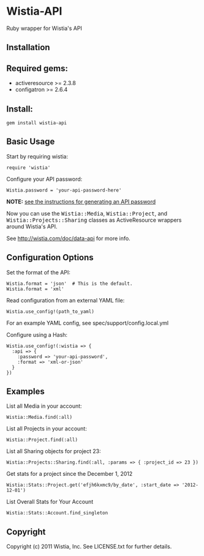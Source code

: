 Wistia-API
==========

Ruby wrapper for Wistia's API

Installation
------------

## Required gems:

* activeresource >= 2.3.8
* configatron >= 2.6.4

## Install:

    gem install wistia-api

Basic Usage
-----------

Start by requiring wistia:

    require 'wistia'

Configure your API password:

    Wistia.password = 'your-api-password-here'

**NOTE:** [see the instructions for generating an API password](http://wistia.com/doc/data-api#getting_started)

Now you can use the <tt>Wistia::Media</tt>, <tt>Wistia::Project</tt>, and <tt>Wistia::Projects::Sharing</tt> classes as ActiveResource wrappers around Wistia's API.

See http://wistia.com/doc/data-api for more info.

Configuration Options
---------------------

Set the format of the API:

    Wistia.format = 'json'  # This is the default.
    Wistia.format = 'xml'

Read configuration from an external YAML file:

    Wistia.use_config!(path_to_yaml)

For an example YAML config, see spec/support/config.local.yml

Configure using a Hash:

    Wistia.use_config!(:wistia => {
      :api => {
        :password => 'your-api-password',
        :format => 'xml-or-json'
      }
    })

Examples
--------

List all Media in your account:

    Wistia::Media.find(:all)

List all Projects in your account:

    Wistia::Project.find(:all)

List all Sharing objects for project 23:

    Wistia::Projects::Sharing.find(:all, :params => { :project_id => 23 })

Get stats for a project since the December 1, 2012

    Wistia::Stats::Project.get('efjh6kxmc9/by_date', :start_date => '2012-12-01')

List Overall Stats for Your Account

    Wistia::Stats::Account.find_singleton

Copyright
---------

Copyright (c) 2011 Wistia, Inc. See LICENSE.txt for
further details.
